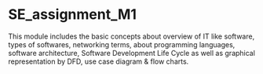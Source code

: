 # SE_assignment_M1
This module includes the basic concepts about overview of IT like software, types of softwares, networking terms, about programming languages, software architecture, Software Development Life Cycle as well as graphical representation by DFD, use case diagram & flow charts.
